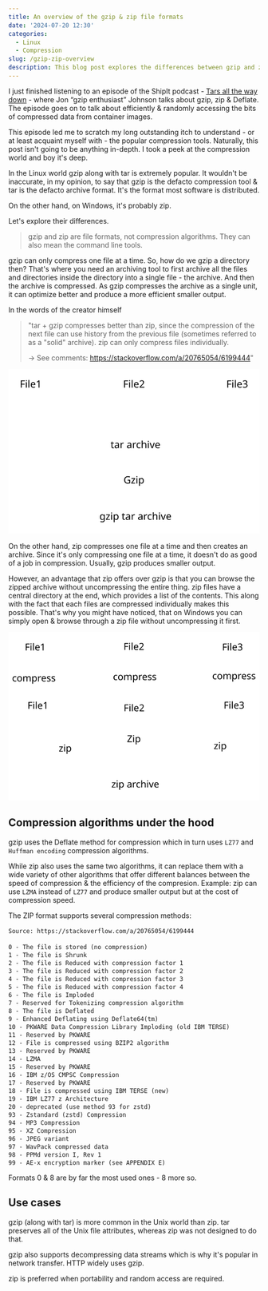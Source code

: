 ```yaml
---
title: An overview of the gzip & zip file formats
date: '2024-07-20 12:30'
categories:
  - Linux
  - Compression
slug: /gzip-zip-overview
description: This blog post explores the differences between gzip and zip, two popular file compression formats
---
```


I just finished listening to an episode of the ShipIt podcast - [Tars all the way down](https://changelog.com/shipit/105) -
where Jon “gzip enthusiast” Johnson talks about gzip, zip & Deflate. The episode goes on to talk about efficiently & randomly accessing
the bits of compressed data from container images.

This episode led me to scratch my long outstanding itch to understand - or at least acquaint myself with - the popular compression tools.
Naturally, this post isn't going to be anything in-depth. I took a peek at the compression world and boy it's deep.

In the Linux world gzip along with tar is extremely popular. It wouldn't be inaccurate, in my opinion, to say that gzip is the
defacto compression tool & tar is the defacto archive format. It's the format most software is distributed.

On the other hand, on Windows, it's probably zip.

Let's explore their differences.

> gzip and zip are file formats, not compression algorithms. They can also mean the command line tools.

gzip can only compress one file at a time. So, how do we gzip a directory then? That's where you need an archiving tool
to first archive all the files and directories inside the directory into a single file - the archive. And then the archive is compressed.
As gzip compresses the archive as a single unit, it can optimize better and produce a more efficient smaller output.

In the words of the creator himself

> "tar + gzip compresses better than zip, since the compression of the next file can use history from the previous file (sometimes referred to as a "solid" archive). zip can only compress files individually.
>
> -> See comments: https://stackoverflow.com/a/20765054/6199444"

![GZIP](./gzip.svg)

On the other hand, zip compresses one file at a time and then creates an archive. Since it's only compressing one file at a time,
it doesn't do as good of a job in compression. Usually, gzip produces smaller output.

However, an advantage that zip offers over gzip is that you can browse the zipped archive without uncompressing the entire thing.
zip files have a central directory at the end, which provides a list of the contents. This along with the fact that each files are compressed
individually makes this possible. That's why you might have noticed, that on Windows you can simply open & browse through a zip file without uncompressing it first.

![ZIP](./zip.svg)

## Compression algorithms under the hood

gzip uses the Deflate method for compression which in turn uses `LZ77` and `Huffman encoding` compression algorithms.

While zip also uses the same two algorithms, it can replace them with a wide variety of other algorithms that offer different balances between the speed of compression & the efficiency of the compresion.
Example: zip can use `LZMA` instead of `LZ77` and produce smaller output but at the cost of compression speed.

The ZIP format supports several compression methods:

```
Source: https://stackoverflow.com/a/20765054/6199444

0 - The file is stored (no compression)
1 - The file is Shrunk
2 - The file is Reduced with compression factor 1
3 - The file is Reduced with compression factor 2
4 - The file is Reduced with compression factor 3
5 - The file is Reduced with compression factor 4
6 - The file is Imploded
7 - Reserved for Tokenizing compression algorithm
8 - The file is Deflated
9 - Enhanced Deflating using Deflate64(tm)
10 - PKWARE Data Compression Library Imploding (old IBM TERSE)
11 - Reserved by PKWARE
12 - File is compressed using BZIP2 algorithm
13 - Reserved by PKWARE
14 - LZMA
15 - Reserved by PKWARE
16 - IBM z/OS CMPSC Compression
17 - Reserved by PKWARE
18 - File is compressed using IBM TERSE (new)
19 - IBM LZ77 z Architecture
20 - deprecated (use method 93 for zstd)
93 - Zstandard (zstd) Compression
94 - MP3 Compression
95 - XZ Compression
96 - JPEG variant
97 - WavPack compressed data
98 - PPMd version I, Rev 1
99 - AE-x encryption marker (see APPENDIX E)
```

Formats 0 & 8 are by far the most used ones - 8 more so.

## Use cases

gzip (along with tar) is more common in the Unix world than zip.
tar preserves all of the Unix file attributes, whereas zip was not designed to do that.

gzip also supports decompressing data streams which is why it's popular in network transfer.
HTTP widely uses gzip.

zip is preferred when portability and random access are required.
